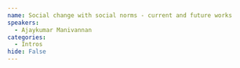 ```yaml
---
name: Social change with social norms - current and future works
speakers:
  - Ajaykumar Manivannan
categories:
  - Intros
hide: False
---
```


